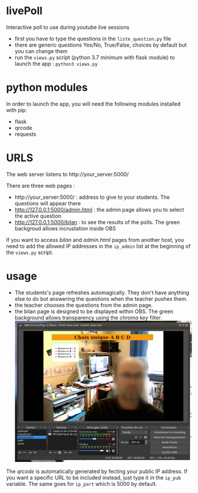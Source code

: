 # livePoll
Interactive poll to use during youtube live sessions

- first you have to type the questions in the `liste_question.py` file
- there are generic questions Yes/No, True/False, choices by default but you can change them
- run the `views.py` script (python 3.7 minimum with flask module) to launch the app : `python3 views.py`

# python modules 
In order to launch the app, you will need the following modules installed with pip:
- flask
- qrcode
- requests

# URLS

The web server listens to http://your_server:5000/

There are three web pages :
- http://your_server:5000/ : address to give to your students. The questions will appear there
- http://127.0.0.1:5000/admin.html : the admin page allows you to select the active question
- http://127.0.0.1:5000/bilan : to see the results of the polls. The green backgroud allows incrustation inside OBS

If you want to access *bilan* and *admin.html* pages from another host, you need to add the allowed  IP addresses in the `ip_admin` list at the beginning of the `views.py` script.

# usage
- The students's page refreshes automagically. They don't have anything else to do but answering the questions when the teacher pushes them.
- the teacher chooses the questions from the admin page.
- the bilan page is designed to be displayed within OBS. The green background allows transparency using the *chroma key* filter.
![screen1](screen1.png)

The *qrcode* is automatically generated by fecting your public IP address. If you want a specific URL to be included instead, just type it in the `ip_pub` variable. The same goes for `ip_port` which is 5000 by default.